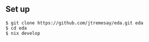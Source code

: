 # 

## Set up
```shell
$ git clone https://github.com/jtremesay/eda.git eda
$ cd eda
$ nix develop
```